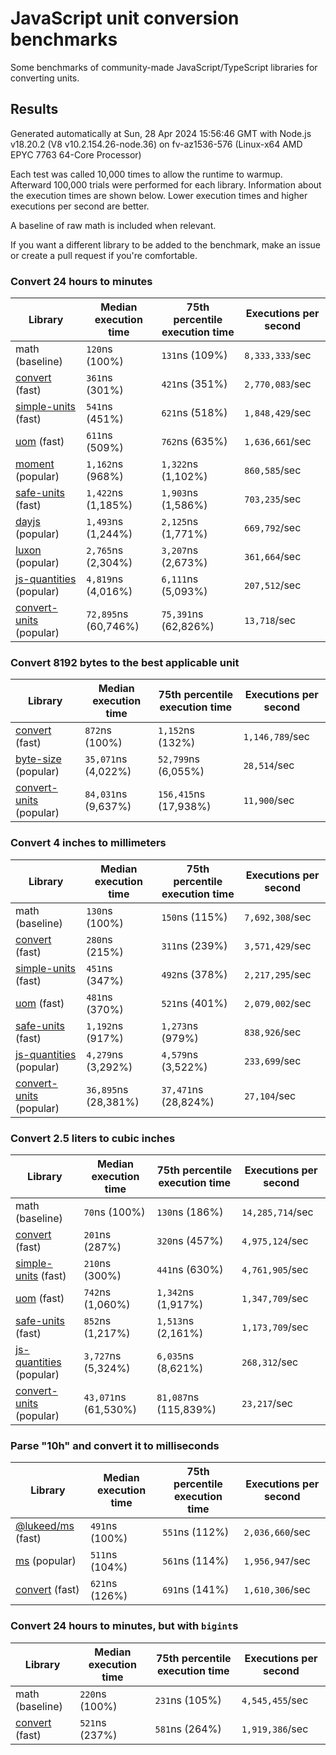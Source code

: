 # JavaScript unit conversion benchmarks

Some benchmarks of community-made JavaScript/TypeScript libraries for converting units.

## Results

<!-- beginblock(results) -->

Generated automatically at Sun, 28 Apr 2024 15:56:46 GMT with Node.js v18.20.2 (V8 v10.2.154.26-node.36) on fv-az1536-576 (Linux-x64 AMD EPYC 7763 64-Core Processor)

Each test was called 10,000 times to allow the runtime to warmup.
Afterward 100,000 trials were performed for each library.
Information about the execution times are shown below.
Lower execution times and higher executions per second are better.

A baseline of raw math is included when relevant.

If you want a different library to be added to the benchmark, make an issue or create a pull request if you're comfortable.

### Convert 24 hours to minutes

| Library                                                            | Median execution time | 75th percentile execution time | Executions per second |
| ------------------------------------------------------------------ | --------------------- | ------------------------------ | --------------------- |
| math (baseline)                                                    | `120`ns (100%)        | `131`ns (109%)                 | `8,333,333`/sec       |
| [convert](https://npmjs.com/package/convert) (fast)                | `361`ns (301%)        | `421`ns (351%)                 | `2,770,083`/sec       |
| [simple-units](https://npmjs.com/package/simple-units) (fast)      | `541`ns (451%)        | `621`ns (518%)                 | `1,848,429`/sec       |
| [uom](https://npmjs.com/package/uom) (fast)                        | `611`ns (509%)        | `762`ns (635%)                 | `1,636,661`/sec       |
| [moment](https://npmjs.com/package/moment) (popular)               | `1,162`ns (968%)      | `1,322`ns (1,102%)             | `860,585`/sec         |
| [safe-units](https://npmjs.com/package/safe-units) (fast)          | `1,422`ns (1,185%)    | `1,903`ns (1,586%)             | `703,235`/sec         |
| [dayjs](https://npmjs.com/package/dayjs) (popular)                 | `1,493`ns (1,244%)    | `2,125`ns (1,771%)             | `669,792`/sec         |
| [luxon](https://npmjs.com/package/luxon) (popular)                 | `2,765`ns (2,304%)    | `3,207`ns (2,673%)             | `361,664`/sec         |
| [js-quantities](https://npmjs.com/package/js-quantities) (popular) | `4,819`ns (4,016%)    | `6,111`ns (5,093%)             | `207,512`/sec         |
| [convert-units](https://npmjs.com/package/convert-units) (popular) | `72,895`ns (60,746%)  | `75,391`ns (62,826%)           | `13,718`/sec          |

### Convert 8192 bytes to the best applicable unit

| Library                                                            | Median execution time | 75th percentile execution time | Executions per second |
| ------------------------------------------------------------------ | --------------------- | ------------------------------ | --------------------- |
| [convert](https://npmjs.com/package/convert) (fast)                | `872`ns (100%)        | `1,152`ns (132%)               | `1,146,789`/sec       |
| [byte-size](https://npmjs.com/package/byte-size) (popular)         | `35,071`ns (4,022%)   | `52,799`ns (6,055%)            | `28,514`/sec          |
| [convert-units](https://npmjs.com/package/convert-units) (popular) | `84,031`ns (9,637%)   | `156,415`ns (17,938%)          | `11,900`/sec          |

### Convert 4 inches to millimeters

| Library                                                            | Median execution time | 75th percentile execution time | Executions per second |
| ------------------------------------------------------------------ | --------------------- | ------------------------------ | --------------------- |
| math (baseline)                                                    | `130`ns (100%)        | `150`ns (115%)                 | `7,692,308`/sec       |
| [convert](https://npmjs.com/package/convert) (fast)                | `280`ns (215%)        | `311`ns (239%)                 | `3,571,429`/sec       |
| [simple-units](https://npmjs.com/package/simple-units) (fast)      | `451`ns (347%)        | `492`ns (378%)                 | `2,217,295`/sec       |
| [uom](https://npmjs.com/package/uom) (fast)                        | `481`ns (370%)        | `521`ns (401%)                 | `2,079,002`/sec       |
| [safe-units](https://npmjs.com/package/safe-units) (fast)          | `1,192`ns (917%)      | `1,273`ns (979%)               | `838,926`/sec         |
| [js-quantities](https://npmjs.com/package/js-quantities) (popular) | `4,279`ns (3,292%)    | `4,579`ns (3,522%)             | `233,699`/sec         |
| [convert-units](https://npmjs.com/package/convert-units) (popular) | `36,895`ns (28,381%)  | `37,471`ns (28,824%)           | `27,104`/sec          |

### Convert 2.5 liters to cubic inches

| Library                                                            | Median execution time | 75th percentile execution time | Executions per second |
| ------------------------------------------------------------------ | --------------------- | ------------------------------ | --------------------- |
| math (baseline)                                                    | `70`ns (100%)         | `130`ns (186%)                 | `14,285,714`/sec      |
| [convert](https://npmjs.com/package/convert) (fast)                | `201`ns (287%)        | `320`ns (457%)                 | `4,975,124`/sec       |
| [simple-units](https://npmjs.com/package/simple-units) (fast)      | `210`ns (300%)        | `441`ns (630%)                 | `4,761,905`/sec       |
| [uom](https://npmjs.com/package/uom) (fast)                        | `742`ns (1,060%)      | `1,342`ns (1,917%)             | `1,347,709`/sec       |
| [safe-units](https://npmjs.com/package/safe-units) (fast)          | `852`ns (1,217%)      | `1,513`ns (2,161%)             | `1,173,709`/sec       |
| [js-quantities](https://npmjs.com/package/js-quantities) (popular) | `3,727`ns (5,324%)    | `6,035`ns (8,621%)             | `268,312`/sec         |
| [convert-units](https://npmjs.com/package/convert-units) (popular) | `43,071`ns (61,530%)  | `81,087`ns (115,839%)          | `23,217`/sec          |

### Parse "10h" and convert it to milliseconds

| Library                                                   | Median execution time | 75th percentile execution time | Executions per second |
| --------------------------------------------------------- | --------------------- | ------------------------------ | --------------------- |
| [@lukeed/ms](https://npmjs.com/package/@lukeed/ms) (fast) | `491`ns (100%)        | `551`ns (112%)                 | `2,036,660`/sec       |
| [ms](https://npmjs.com/package/ms) (popular)              | `511`ns (104%)        | `561`ns (114%)                 | `1,956,947`/sec       |
| [convert](https://npmjs.com/package/convert) (fast)       | `621`ns (126%)        | `691`ns (141%)                 | `1,610,306`/sec       |

### Convert 24 hours to minutes, but with `bigint`s

| Library                                             | Median execution time | 75th percentile execution time | Executions per second |
| --------------------------------------------------- | --------------------- | ------------------------------ | --------------------- |
| math (baseline)                                     | `220`ns (100%)        | `231`ns (105%)                 | `4,545,455`/sec       |
| [convert](https://npmjs.com/package/convert) (fast) | `521`ns (237%)        | `581`ns (264%)                 | `1,919,386`/sec       |

<!-- endblock(results) -->
